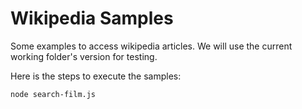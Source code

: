 Wikipedia Samples
=================

Some examples to access wikipedia articles.
We will use the current working folder's version for testing.

Here is the steps to execute the samples:

```bash
node search-film.js
```
